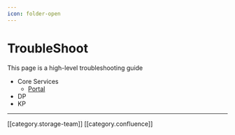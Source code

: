 ```yaml
---
icon: folder-open
---
```


# TroubleShoot

This page is a high-level troubleshooting guide

* Core Services
  * [Portal](https://project-sunbird.atlassian.net/wiki/spaces/DevOps/pages/1447460869/Portal)
* DP
* KP

***

\[\[category.storage-team]] \[\[category.confluence]]
